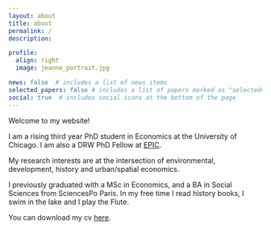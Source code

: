 ```yaml
---
layout: about
title: about
permalink: /
description: 

profile:
  align: right
  image: jeanne_portrait.jpg

news: false  # includes a list of news items
selected_papers: false # includes a list of papers marked as "selected={true}"
social: true  # includes social icons at the bottom of the page
---
```


Welcome to my website!

I am a rising third year PhD student in Economics at the University of Chicago. 
I am also a DRW PhD Fellow at [EPIC](https://epic.uchicago.edu/people/jeanne-sorin/).

My research interests are at the intersection of environmental, development, history and urban/spatial economics.

I previously graduated with a MSc in Economics, and a BA in Social Sciences from SciencesPo Paris. In my free time I read history books, I swim in the lake and I play the Flute.

You can download my cv [here](/assets/pdf/cv_jeanne.pdf).
